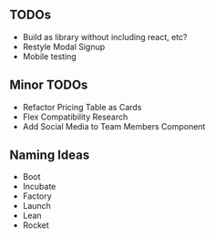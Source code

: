 ## TODOs

- Build as library without including react, etc?
- Restyle Modal Signup
- Mobile testing


## Minor TODOs

- Refactor Pricing Table as Cards
- Flex Compatibility Research
- Add Social Media to Team Members Component


## Naming Ideas

- Boot
- Incubate
- Factory
- Launch
- Lean
- Rocket